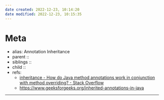 ```yaml
---
date created: 2022-12-23, 10:14:20
date modified: 2022-12-23, 10:15:35
---
```


# Meta

- alias: Annotation Inheritance
- parent ::
- siblings ::
- child ::
- refs: 
    - [inheritance - How do Java method annotations work in conjunction with method overriding? - Stack Overflow](https://stackoverflow.com/questions/10082619/how-do-java-method-annotations-work-in-conjunction-with-method-overriding)
    - https://www.geeksforgeeks.org/inherited-annotations-in-java

---
